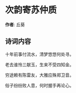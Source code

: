 # 次韵寄苏仲质

**作者**: 丘葵

## 诗词内容

十年前事付流水，清梦悠悠何处寻。

老去谁怜三献玉，生来不受四知金。

穷途赖有陈雷友，大雅应殊郑卫音。

俗子纷纷败人意，何时握手再论心。

